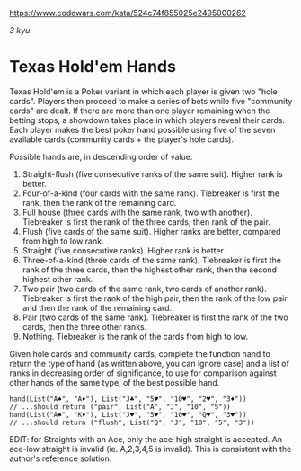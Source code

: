 https://www.codewars.com/kata/524c74f855025e2495000262

_3 kyu_

# Texas Hold'em Hands

Texas Hold'em is a Poker variant in which each player is given two "hole cards". Players then proceed to make a series of bets while five "community cards" are dealt. If there are more than one player remaining when the betting stops, a showdown takes place in which players reveal their cards. Each player makes the best poker hand possible using five of the seven available cards (community cards + the player's hole cards).

Possible hands are, in descending order of value:

1. Straight-flush (five consecutive ranks of the same suit). Higher rank is better.
2. Four-of-a-kind (four cards with the same rank). Tiebreaker is first the rank, then the rank of the remaining card.
3. Full house (three cards with the same rank, two with another). Tiebreaker is first the rank of the three cards, then rank of the pair.
4. Flush (five cards of the same suit). Higher ranks are better, compared from high to low rank.
5. Straight (five consecutive ranks). Higher rank is better.
6. Three-of-a-kind (three cards of the same rank). Tiebreaker is first the rank of the three cards, then the highest other rank, then the second highest other rank.
7. Two pair (two cards of the same rank, two cards of another rank). Tiebreaker is first the rank of the high pair, then the rank of the low pair and then the rank of the remaining card.
8. Pair (two cards of the same rank). Tiebreaker is first the rank of the two cards, then the three other ranks.
9. Nothing. Tiebreaker is the rank of the cards from high to low.

Given hole cards and community cards, complete the function hand to return the type of hand (as written above, you can ignore case) and a list of ranks in decreasing order of significance, to use for comparison against other hands of the same type, of the best possible hand.

```
hand(List("A♠", "A♦"), List("J♣", "5♥", "10♥", "2♥", "3♦"))
// ...should return ("pair", List("A", "J", "10", "5"))
hand(List("A♠", "K♦"), List("J♥", "5♥", "10♥", "Q♥", "3♥"))
// ...should return ("flush", List("Q", "J", "10", "5", "3"))
```

EDIT: for Straights with an Ace, only the ace-high straight is accepted. An ace-low straight is invalid (ie. A,2,3,4,5 is invalid). This is consistent with the author's reference solution.
